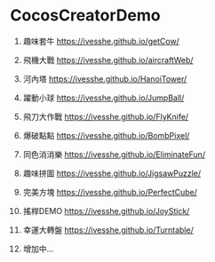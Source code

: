 # CocosCreatorDemo

1. 趣味套牛
https://ivesshe.github.io/getCow/

2. 飛機大戰
https://ivesshe.github.io/aircraftWeb/

3. 河內塔
https://ivesshe.github.io/HanoiTower/

4. 躍動小球
https://ivesshe.github.io/JumpBall/

5. 飛刀大作戰
https://ivesshe.github.io/FlyKnife/

6. 爆破點點
https://ivesshe.github.io/BombPixel/

7. 同色消消樂
https://ivesshe.github.io/EliminateFun/

8. 趣味拼圖
https://ivesshe.github.io/JigsawPuzzle/

9. 完美方塊
https://ivesshe.github.io/PerfectCube/

10. 搖桿DEMO
https://ivesshe.github.io/JoyStick/

11. 幸運大轉盤
https://ivesshe.github.io/Turntable/

12. 增加中...
